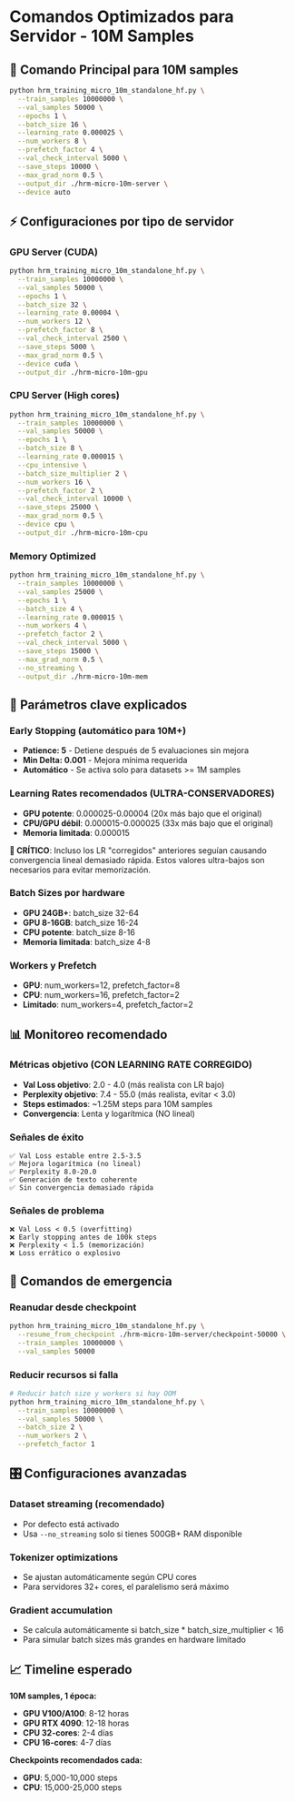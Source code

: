 # Comandos Optimizados para Servidor - 10M Samples

## 🚀 Comando Principal para 10M samples

```bash
python hrm_training_micro_10m_standalone_hf.py \
  --train_samples 10000000 \
  --val_samples 50000 \
  --epochs 1 \
  --batch_size 16 \
  --learning_rate 0.000025 \
  --num_workers 8 \
  --prefetch_factor 4 \
  --val_check_interval 5000 \
  --save_steps 10000 \
  --max_grad_norm 0.5 \
  --output_dir ./hrm-micro-10m-server \
  --device auto
```

## ⚡ Configuraciones por tipo de servidor

### **GPU Server (CUDA)**
```bash
python hrm_training_micro_10m_standalone_hf.py \
  --train_samples 10000000 \
  --val_samples 50000 \
  --epochs 1 \
  --batch_size 32 \
  --learning_rate 0.00004 \
  --num_workers 12 \
  --prefetch_factor 8 \
  --val_check_interval 2500 \
  --save_steps 5000 \
  --max_grad_norm 0.5 \
  --device cuda \
  --output_dir ./hrm-micro-10m-gpu
```

### **CPU Server (High cores)**  
```bash
python hrm_training_micro_10m_standalone_hf.py \
  --train_samples 10000000 \
  --val_samples 50000 \
  --epochs 1 \
  --batch_size 8 \
  --learning_rate 0.000015 \
  --cpu_intensive \
  --batch_size_multiplier 2 \
  --num_workers 16 \
  --prefetch_factor 2 \
  --val_check_interval 10000 \
  --save_steps 25000 \
  --max_grad_norm 0.5 \
  --device cpu \
  --output_dir ./hrm-micro-10m-cpu
```

### **Memory Optimized**
```bash
python hrm_training_micro_10m_standalone_hf.py \
  --train_samples 10000000 \
  --val_samples 25000 \
  --epochs 1 \
  --batch_size 4 \
  --learning_rate 0.000015 \
  --num_workers 4 \
  --prefetch_factor 2 \
  --val_check_interval 5000 \
  --save_steps 15000 \
  --max_grad_norm 0.5 \
  --no_streaming \
  --output_dir ./hrm-micro-10m-mem
```

## 🎯 Parámetros clave explicados

### **Early Stopping (automático para 10M+)**
- **Patience: 5** - Detiene después de 5 evaluaciones sin mejora
- **Min Delta: 0.001** - Mejora mínima requerida
- **Automático** - Se activa solo para datasets >= 1M samples

### **Learning Rates recomendados (ULTRA-CONSERVADORES)**
- **GPU potente**: 0.000025-0.00004 (20x más bajo que el original)
- **CPU/GPU débil**: 0.000015-0.000025 (33x más bajo que el original)
- **Memoria limitada**: 0.000015

**🚨 CRÍTICO**: Incluso los LR "corregidos" anteriores seguían causando convergencia lineal demasiado rápida. Estos valores ultra-bajos son necesarios para evitar memorización.

### **Batch Sizes por hardware**
- **GPU 24GB+**: batch_size 32-64
- **GPU 8-16GB**: batch_size 16-24  
- **CPU potente**: batch_size 8-16
- **Memoria limitada**: batch_size 4-8

### **Workers y Prefetch**
- **GPU**: num_workers=12, prefetch_factor=8
- **CPU**: num_workers=16, prefetch_factor=2
- **Limitado**: num_workers=4, prefetch_factor=2

## 📊 Monitoreo recomendado

### **Métricas objetivo (CON LEARNING RATE CORREGIDO)**
- **Val Loss objetivo**: 2.0 - 4.0 (más realista con LR bajo)
- **Perplexity objetivo**: 7.4 - 55.0 (más realista, evitar < 3.0)
- **Steps estimados**: ~1.25M steps para 10M samples
- **Convergencia**: Lenta y logarítmica (NO lineal)

### **Señales de éxito**
```
✅ Val Loss estable entre 2.5-3.5
✅ Mejora logarítmica (no lineal) 
✅ Perplexity 8.0-20.0  
✅ Generación de texto coherente
✅ Sin convergencia demasiado rápida
```

### **Señales de problema**
```
❌ Val Loss < 0.5 (overfitting)
❌ Early stopping antes de 100k steps
❌ Perplexity < 1.5 (memorización)
❌ Loss errático o explosivo
```

## 🚨 Comandos de emergencia

### **Reanudar desde checkpoint**
```bash
python hrm_training_micro_10m_standalone_hf.py \
  --resume_from_checkpoint ./hrm-micro-10m-server/checkpoint-50000 \
  --train_samples 10000000 \
  --val_samples 50000
```

### **Reducir recursos si falla**
```bash
# Reducir batch size y workers si hay OOM
python hrm_training_micro_10m_standalone_hf.py \
  --train_samples 10000000 \
  --val_samples 50000 \
  --batch_size 2 \
  --num_workers 2 \
  --prefetch_factor 1
```

## 🎛️ Configuraciones avanzadas

### **Dataset streaming (recomendado)**
- Por defecto está activado
- Usa `--no_streaming` solo si tienes 500GB+ RAM disponible

### **Tokenizer optimizations**
- Se ajustan automáticamente según CPU cores
- Para servidores 32+ cores, el paralelismo será máximo

### **Gradient accumulation** 
- Se calcula automáticamente si batch_size * batch_size_multiplier < 16
- Para simular batch sizes más grandes en hardware limitado

## 📈 Timeline esperado

**10M samples, 1 época:**
- **GPU V100/A100**: 8-12 horas
- **GPU RTX 4090**: 12-18 horas  
- **CPU 32-cores**: 2-4 días
- **CPU 16-cores**: 4-7 días

**Checkpoints recomendados cada:**
- **GPU**: 5,000-10,000 steps
- **CPU**: 15,000-25,000 steps